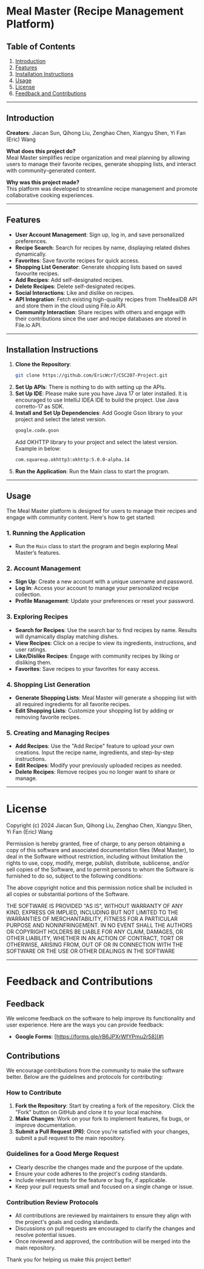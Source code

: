 # Meal Master (Recipe Management Platform)

## Table of Contents
1. [Introduction](#introduction)
2. [Features](#features)
3. [Installation Instructions](#installation-instructions)
4. [Usage](#usage)
5. [License](#license)
6. [Feedback and Contributions](#feedback-and-contributions)

---

## Introduction

**Creators**: Jiacan Sun, Qihong Liu, Zenghao Chen, Xiangyu Shen, Yi Fan (Eric) Wang

**What does this project do?**  
Meal Master simplifies recipe organization and meal planning by allowing users to manage their favorite recipes, generate shopping lists, and interact with community-generated content.

**Why was this project made?**  
This platform was developed to streamline recipe management and promote collaborative cooking experiences.

---

## Features

- **User Account Management**: Sign up, log in, and save personalized preferences.
- **Recipe Search**: Search for recipes by name, displaying related dishes dynamically.
- **Favorites**: Save favorite recipes for quick access.
- **Shopping List Generator**: Generate shopping lists based on saved favourite recipes.
- **Add Recipes**: Add self-designated recipes.
- **Delete Recipes**: Delete self-designated recipes.
- **Social Interactions**: Like and dislike on recipes.
- **API Integration**: Fetch existing high-quality recipes from TheMealDB API and store them in the cloud using File.io API.
- **Community Interaction**: Share recipes with others and engage with their contributions since the user and recipe databases are stored in File.io API.

---

## Installation Instructions

1. **Clone the Repository**:
   ```bash
   git clone https://github.com/EricWcr7/CSC207-Project.git
2. **Set Up APIs**:
   There is nothing to do with setting up the APIs.
3. **Set Up IDE**:
   Please make sure you have Java 17 or later installed. It is encouraged to use IntelliJ IDEA IDE to build the project.
   Use Java corretto-17 as SDK.
4. **Install and Set Up Dependencies**:
   Add Google Gson library to your project and select the latest version.
   ```bash
   google.code.gson
   ```
   Add OKHTTP library to your project and select the latest version. Example in below:
   ```bash
   com.squareup.okhttp3:okhttp:5.0.0-alpha.14
   ```
6. **Run the Application**:
   Run the Main class to start the program.

---

## Usage

The Meal Master platform is designed for users to manage their recipes and engage with community content. Here's how to get started:

### 1. **Running the Application**
- Run the `Main` class to start the program and begin exploring Meal Master’s features.

### 2. **Account Management**
- **Sign Up**: Create a new account with a unique username and password.
- **Log In**: Access your account to manage your personalized recipe collection.
- **Profile Management**: Update your preferences or reset your password.

### 3. **Exploring Recipes**
- **Search for Recipes**: Use the search bar to find recipes by name. Results will dynamically display matching dishes.
- **View Recipes**: Click on a recipe to view its ingredients, instructions, and user ratings.
- **Like/Dislike Recipes**: Engage with community recipes by liking or disliking them.
- **Favorites**: Save recipes to your favorites for easy access.

### 4. **Shopping List Generation**
- **Generate Shopping Lists**: Meal Master will generate a shopping list with all required ingredients for all favorite recipes.
- **Edit Shopping Lists**: Customize your shopping list by adding or removing favorite recipes.

### 5. **Creating and Managing Recipes**
- **Add Recipes**: Use the "Add Recipe" feature to upload your own creations. Input the recipe name, ingredients, and step-by-step instructions.
- **Edit Recipes**: Modify your previously uploaded recipes as needed.
- **Delete Recipes**: Remove recipes you no longer want to share or manage.

---


# License
   Copyright (c) 2024 Jiacan Sun, Qihong Liu, Zenghao Chen, Xiangyu Shen, Yi Fan (Eric) Wang

   Permission is hereby granted, free of charge, to any person obtaining a copy of this software and associated documentation files (Meal Master), to deal in the Software without restriction, including without limitation the rights to use, copy, modify, merge, publish, distribute, sublicense, and/or sell
copies of the Software, and to permit persons to whom the Software is furnished to do so, subject to the following conditions:

   The above copyright notice and this permission notice shall be included in all copies or substantial portions of the Software.

   THE SOFTWARE IS PROVIDED "AS IS", WITHOUT WARRANTY OF ANY KIND, EXPRESS OR IMPLIED, INCLUDING BUT NOT LIMITED TO THE WARRANTIES OF MERCHANTABILITY, FITNESS FOR A PARTICULAR PURPOSE AND NONINFRINGEMENT. IN NO EVENT SHALL THE AUTHORS OR COPYRIGHT HOLDERS BE LIABLE FOR ANY CLAIM, DAMAGES, OR OTHER LIABILITY, WHETHER IN AN ACTION OF CONTRACT, TORT OR OTHERWISE, ARISING FROM, OUT OF OR IN CONNECTION WITH THE SOFTWARE OR THE USE OR OTHER DEALINGS IN THE SOFTWARE

---

# Feedback and Contributions

## Feedback
We welcome feedback on the software to help improve its functionality and user experience. Here are the ways you can provide feedback:

- **Google Forms**: [https://forms.gle/rB6JPXrWfYPmu2r58](#)

## Contributions
We encourage contributions from the community to make the software better. Below are the guidelines and protocols for contributing:

### How to Contribute
1. **Fork the Repository**: Start by creating a fork of the repository. Click the "Fork" button on GitHub and clone it to your local machine.
2. **Make Changes**: Work on your fork to implement features, fix bugs, or improve documentation.
3. **Submit a Pull Request (PR)**: Once you're satisfied with your changes, submit a pull request to the main repository.

### Guidelines for a Good Merge Request
- Clearly describe the changes made and the purpose of the update.
- Ensure your code adheres to the project's coding standards.
- Include relevant tests for the feature or bug fix, if applicable.
- Keep your pull requests small and focused on a single change or issue.

### Contribution Review Protocols
- All contributions are reviewed by maintainers to ensure they align with the project's goals and coding standards.
- Discussions on pull requests are encouraged to clarify the changes and resolve potential issues.
- Once reviewed and approved, the contribution will be merged into the main repository.

Thank you for helping us make this project better!

